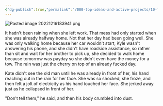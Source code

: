 ```yaml
---
{"dg-publish":true,"permalink":"/000-top-ideas-and-active-projects/10-fiction/sineaters/kate/1/"}
---
```


![Pasted image 20221219183941.png](/img/user/900%20Admin%20Files/990%20Old%20Vaults/The%20Tome/90%20Attachments%20and%20Resources/91%20Attachments/Pasted%20image%2020221219183941.png)

It hadn't been raining when she left work.  That mess had only started when she was already halfway home.  Not that her day had been going well.  She was only walking home because her car wouldn't start, Kyle wasn't answering his phone, and she didn't have roadside assistance, so rather than sit and wait for her brother to pick up, she decided to walk home because tomorrow was payday so she didn't even have the money for a tow.  The rain was just the cherry on top of an already fucked day.

Kate didn't see the old man until he was already in front of her, his hand reaching out in the rain for her face.  She was so shocked, she froze, and then felt a jolt of electricity as his hand touched her face.  She jerked away just as he collapsed in front of her.

"Don't tell them," he said, and then his body crumbled into dust.
